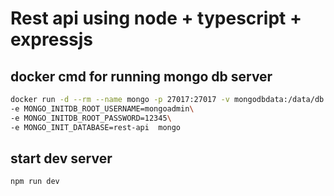 # Rest api using node + typescript + expressjs

## docker cmd for running mongo db server
```bash
docker run -d --rm --name mongo -p 27017:27017 -v mongodbdata:/data/db \
-e MONGO_INITDB_ROOT_USERNAME=mongoadmin\
-e MONGO_INITDB_ROOT_PASSWORD=12345\
-e MONGO_INIT_DATABASE=rest-api  mongo

```
## start dev server
```bash
npm run dev
```
